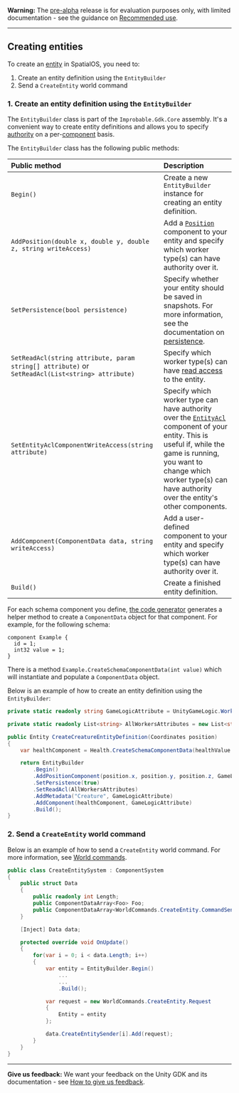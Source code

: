 **Warning:** The [pre-alpha](https://docs.improbable.io/reference/latest/shared/release-policy#maturity-stages) release is for evaluation purposes only, with limited documentation - see the guidance on [Recommended use](../../README.md#recommended-use).

-----


## Creating entities

To create an [entity](https://docs.improbable.io/reference/latest/shared/glossary#entity) in SpatialOS, you need to:
1. Create an entity definition using the `EntityBuilder`
2. Send a `CreateEntity` world command

### 1. Create an entity definition using the `EntityBuilder`

The `EntityBuilder` class is part of the `Improbable.Gdk.Core` assembly. It's a convenient way to create entity definitions and allows you to specify [authority](authority.md) on a per-[component](https://docs.improbable.io/reference/latest/shared/glossary#component) basis.

The `EntityBuilder` class has the following public methods:

| Public method  | Description |
| :------------- | :------------- |
| `Begin()`  | Create a new `EntityBuilder` instance for creating an entity definition. |
| `AddPosition(double x, double y, double z, string writeAccess)`  | Add a [`Position`](https://docs.improbable.io/reference/latest/shared/schema/standard-schema-library#position-required) component to your entity and specify which worker type(s) can have authority over it. |
| `SetPersistence(bool persistence)` | Specify whether your entity should be saved in snapshots. For more information, see the documentation on [persistence](https://docs.improbable.io/reference/latest/shared/glossary#persistence). |
| `SetReadAcl(string attribute, param string[] attribute)` or `SetReadAcl(List<string> attribute)` | Specify which worker type(s) can have [read access](https://docs.improbable.io/reference/latest/shared/glossary#read-and-write-access-authority) to the entity. |
| `SetEntityAclComponentWriteAccess(string attribute)` | Specify which worker type can have authority over the [`EntityAcl`](https://docs.improbable.io/reference/latest/shared/schema/standard-schema-library#entityacl-required) component of your entity. This is useful if, while the game is running, you want to change which worker type(s) can have authority over the entity's other components. |
| `AddComponent(ComponentData data, string writeAccess)` | Add a user-defined component to your entity and specify which worker type(s) can have authority over it. |
| `Build()` | Create a finished entity definition. |

For each schema component you define, [the code generator](./code-generator.md) generates a helper method to create a `ComponentData` object for that component. For example, for the following schema:

```
component Example {
  id = 1;
  int32 value = 1;
}
```
There is a method `Example.CreateSchemaComponentData(int value)` which will instantiate and populate a `ComponentData` object.


Below is an example of how to create an entity definition using the `EntityBuilder`:
```csharp
private static readonly string GameLogicAttribute = UnityGameLogic.WorkerAttribute;

private static readonly List<string> AllWorkersAttributes = new List<string> { UnityGameLogic.WorkerAttribute, UnityClient.WorkerAttribute};

public Entity CreateCreatureEntityDefinition(Coordinates position)
{
    var healthComponent = Health.CreateSchemaComponentData(healthValue: 100);

    return EntityBuilder
        .Begin()
        .AddPositionComponent(position.x, position.y, position.z, GameLogicAttribute)
        .SetPersistence(true)
        .SetReadAcl(AllWorkersAttributes)
        .AddMetadata("Creature", GameLogicAttribute)
        .AddComponent(healthComponent, GameLogicAttribute)
        .Build();
}
```

### 2. Send a `CreateEntity` world command

Below is an example of how to send a `CreateEntity` world command. For more information, see [World commands](commands.md#world-commands).

```csharp
public class CreateEntitySystem : ComponentSystem
{
    public struct Data
    {
        public readonly int Length;
        public ComponentDataArray<Foo> Foo;
        public ComponentDataArray<WorldCommands.CreateEntity.CommandSender> CreateEntitySender;
    }

    [Inject] Data data;

    protected override void OnUpdate()
    {
        for(var i = 0; i < data.Length; i++)
        {
            var entity = EntityBuilder.Begin()
                ...
                ...
                .Build();

            var request = new WorldCommands.CreateEntity.Request
            {
                Entity = entity
            };

            data.CreateEntitySender[i].Add(request);
        }
    }
}
```

----
**Give us feedback:** We want your feedback on the Unity GDK and its documentation  - see [How to give us feedback](../../README.md#give-us-feedback).